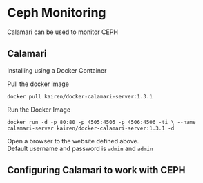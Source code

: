 # Ceph Monitoring

Calamari can be used to monitor CEPH  

## Calamari

Installing using a Docker Container  

Pull the docker image  

`docker pull kairen/docker-calamari-server:1.3.1`  

Run the Docker Image  

`docker run -d -p 80:80 -p 4505:4505 -p 4506:4506 -ti \
--name calamari-server kairen/docker-calamari-server:1.3.1 -d`  

Open a browser to the website defined above.  
Default username and password is `admin` and `admin`  

## Configuring Calamari to work with CEPH  
